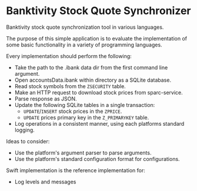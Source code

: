 # Banktivity Stock Quote Synchronizer
Banktivity stock quote synchronization tool in various languages.

The purpose of this simple application is to evaluate the implementation of
some basic functionality in a variety of programming languages.

Every implementation should perform the following:
- Take the path to the .ibank data dir from the first command line argument.
- Open accountsData.ibank within directory as a SQLite database.
- Read stock symbols from the `ZSECURITY` table.
- Make an HTTP request to download stock prices from sparc-service.
- Parse response as JSON.
- Update the following SQLite tables in a single transaction:
  - `UPDATE`/`INSERT` stock prices in the `ZPRICE`.
  - `UPDATE` prices primary key in the `Z_PRIMARYKEY` table.
- Log operations in a consistent manner, using each platforms standard logging.

Ideas to consider:
- Use the platform's argument parser to parse arguments.
- Use the platform's standard configuration format for configurations.

Swift implementation is the reference implementation for:
- Log levels and messages

